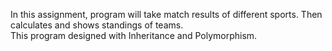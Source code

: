 In this assignment, program will take match results of different sports. Then calculates and shows standings of teams.  
This program designed with Inheritance and Polymorphism.